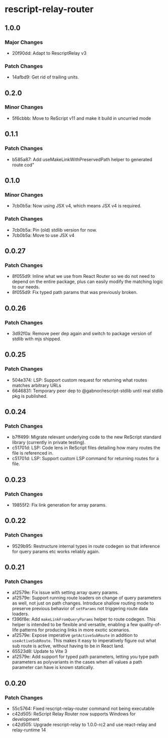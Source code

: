 # rescript-relay-router

## 1.0.0

### Major Changes

- 20f90dd: Adapt to RescriptRelay v3

### Patch Changes

- 14afbd9: Get rid of trailing units.

## 0.2.0

### Minor Changes

- 5f6cbbb: Move to ReScript v11 and make it build in uncurried mode

## 0.1.1

### Patch Changes

- b585a87: Add useMakeLinkWithPreservedPath helper to generated route cod"

## 0.1.0

### Minor Changes

- 7cb0b5a: Now using JSX v4, which means JSX v4 is required.

### Patch Changes

- 7cb0b5a: Pin (old) stdlib version for now.
- 7cb0b5a: Move to use JSX v4

## 0.0.27

### Patch Changes

- 8f055d9: Inline what we use from React Router so we do not need to depend on the entire package, plus can easily modify the matching logic to our needs.
- 8f055d9: Fix typed path params that was previously broken.

## 0.0.26

### Patch Changes

- 3d92f0a: Remove peer dep again and switch to package version of stdlib with mjs shipped.

## 0.0.25

### Patch Changes

- 504e374: LSP: Support custom request for returning what routes matches arbitrary URLs
- 6646831: Temporary peer dep to @gabnor/rescript-stdlib until real stdlib pkg is published.

## 0.0.24

### Patch Changes

- b7ff499: Migrate relevant underlying code to the new ReScript standard library (currently in private testing).
- c51701d: LSP: Code lens in ReScript files detailing how many routes the file is referenced in.
- c51701d: LSP: Support custom LSP command for returning routes for a file.

## 0.0.23

### Patch Changes

- 19855f2: Fix link generation for array params.

## 0.0.22

### Patch Changes

- 9529b95: Restructure internal types in route codegen so that inference for query params etc works reliably again.

## 0.0.21

### Patch Changes

- a12579e: Fix issue with setting array query params.
- a12579e: Support running route loaders on change of query parameters as well, not just on path changes. Introduce shallow routing mode to preserve previous behavior of `setParams` not triggering route data loaders.
- f396f8e: Add `makeLinkFromQueryParams` helper to route codegen. This helper is intended to be flexible and versatile, enabling a few quality-of-life patterns for producing links in more exotic scenarios.
- a12579e: Expose imperative `getActiveSubRoute` in addition to `useActiveSubRoute`. This makes it easy to imperatively figure out what sub route is active, without having to be in React land.
- 65523d8: Update to Vite 3
- a12579e: Add support for typed path parameters, letting you type path parameters as polyvariants in the cases when all values a path parameter can have is known statically.

## 0.0.20

### Patch Changes

- 55c5764: Fixed rescript-relay-router command not being executable
- c42d505: ReScript Relay Router now supports Windows for development
- c42d505: Upgrade rescript-relay to 1.0.0-rc2 and use react-relay and relay-runtime 14
